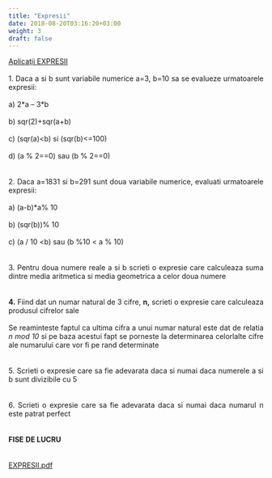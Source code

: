 ```yaml
---
title: "Expresii"
date: 2018-08-20T03:16:20+03:00
weight: 3
draft: false
---
```


<html>
  <body>
    <div class="wiki" id="content_view" style="display: block;">
<span style="display: block; text-align: justify;"><u>Aplicaţii EXPRESII</u></span><br />
<span style="display: block; text-align: justify;">1. Daca a si b sunt variabile numerice a=3, b=10 sa se evalueze urmatoarele expresii:</span><br />
<span style="display: block; text-align: justify;">a) 2*a – 3*b</span><br />
<span style="display: block; text-align: justify;">b) sqr(2)+sqr(a+b)</span><br />
<span style="display: block; text-align: justify;">c) (sqr(a)&lt;b) si (sqr(b)&lt;=100)</span><br />
<span style="display: block; text-align: justify;">d) (a % 2==0) sau (b % 2==0)</span><br />
<br />
<span style="display: block; text-align: justify;">2. Daca a=1831 si b=291 sunt doua variabile numerice, evaluati urmatoarele expresii:</span><br />
<span style="display: block; text-align: justify;">a) (a-b)*a% 10</span><br />
<span style="display: block; text-align: justify;">b) (sqr(b))% 10</span><br />
<span style="display: block; text-align: justify;">c) (a / 10 &lt;b) sau (b %10 &lt; a % 10)</span><br />
<br />
<span style="display: block; text-align: justify;">3. Pentru doua numere reale a si b scrieti o expresie care calculeaza suma dintre media aritmetica si media geometrica a celor doua numere</span><br />
<br />
<span style="display: block; text-align: justify;"><strong>4.</strong> Fiind dat un numar natural de 3 cifre, <strong>n,</strong> scrieti o expresie care calculeaza produsul cifrelor sale</span><br />
<span style="display: block; text-align: justify;">Se reaminteste faptul ca ultima cifra a unui numar natural este dat de relatia <em>n mod 10</em> si pe baza acestui fapt se porneste la determinarea celorlalte cifre ale numarului care vor fi pe rand determinate</span><br />
<br />
<span style="display: block; text-align: justify;">5. Scrieti o expresie care sa fie adevarata daca si numai daca numerele a si b sunt divizibile cu 5</span><br />
<br />
<span style="display: block; text-align: justify;">6. Scrieti o expresie care sa fie adevarata daca si numai daca numarul n este patrat perfect</span><br />
<br />
<span style="display: block; text-align: justify;"><strong>FISE</strong> <strong>D</strong><strong>E LUCR</strong><strong>U</strong></span><br />
<br />
<span style="display: block; text-align: justify;"><a href="/files/EXPRESII.pdf">EXPRESII.pdf</a></span>
    </div>
  </body>
</html>